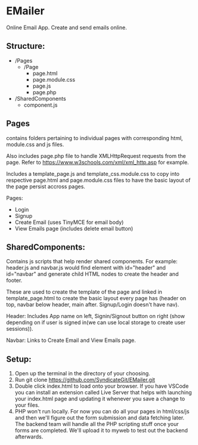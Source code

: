 # EMailer
Online Email App. Create and send emails online.

## Structure: 
- /Pages 
  - /Page
    - page.html
    - page.module.css
    - page.js
    - page.php
- /SharedComponents
  - component.js

## Pages 
contains folders pertaining to individual pages with corresponding html, module.css and js files. 

Also includes page.php file to handle XMLHttpRequest requests from the page. 
Refer to https://www.w3schools.com/xml/xml_http.asp for example.

Includes a template_page.js and template_css.module.css to copy into respective page.html and page.module.css files to have the basic layout of the page persist accross pages.

Pages:
- Login
- Signup
- Create Email (uses TinyMCE for email body)
- View Emails page (includes delete email button)

## SharedComponents:
Contains js scripts that help render shared components. For example: header.js and navbar.js would find element with id="header" and id="navbar" and generate child HTML nodes to create the header and footer.

These are used to create the template of the page and linked in template_page.html to create the basic layout every page has (header on top, navbar below header, main after. Signup/Login doesn't have nav).

Header: Includes App name on left, Signin/Signout button on right (show depending on if user is signed in(we can use local storage to create user sessions)).

Navbar: Links to Create Email and View Emails page.


## Setup:
1. Open up the terminal in the directory of your choosing.
2. Run git clone https://github.com/SyndicateGit/EMailer.git
3. Double click index.html to load onto your browser. If you have VSCode you can install an extension called Live Server that helps with launching your index.html page and updating it whenever you save a change to your files.
4. PHP won't run locally. For now you can do all your pages in html/css/js and then we'll figure out the form submission and data fetching later. The backend team will handle all the PHP scripting stuff once your forms are completed. We'll upload it to myweb to test out the backend afterwards.
